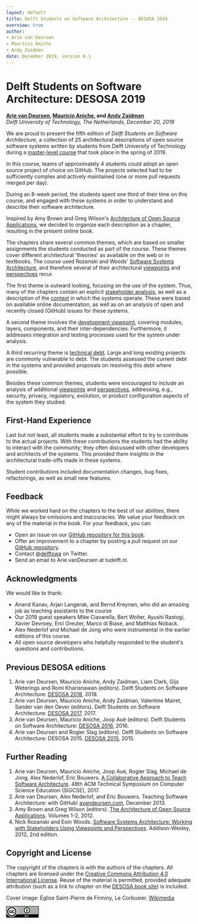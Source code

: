 ```yaml
---
layout: default
title: Delft Students on Software Architecture -- DESOSA 2019
overview: true
author:
- Arie van Deursen
- Maurício Aniche
- Andy Zaidman
date: December 2019, version 0.1
---
```


# Delft Students on Software Architecture: DESOSA 2019


**[Arie van Deursen], [Maurício Aniche], and [Andy Zaidman]**<br/>
*Delft University of Technology, The Netherlands, December 20, 2019*

[arie van deursen]: http://avandeursen.com
[Andy Zaidman]: http://www.st.ewi.tudelft.nl/~zaidman/
[maurício aniche]: http://www.mauricioaniche.com


We are proud to present the fifth edition of
_Delft Students on Software Architecture_, a collection of 25 architectural descriptions of open source software systems written by students from Delft University of Technology during a [master-level course][in4315] that took place in the spring of 2019.

[in4315]: https://se.ewi.tudelft.nl/delftswa2019/

In this course, teams of approximately 4 students could adopt an open source project of choice on GitHub.
The projects selected had to be sufficiently complex and actively maintained (one or more pull requests merged per day).

During an 8-week period, the students spent one third of their time on this course, and engaged with these systems in order to understand and describe their software architecture.

Inspired by Amy Brown and Greg Wilson's [Architecture of Open Source Applications][aosa], we decided to organize each description as a chapter, resulting in the present online book.



The chapters share several common themes, which are based on smaller assignments the students conducted as part of the course.
These themes cover different architectural 'theories' as available on the web or in textbooks.
The course used  Rozanski and Woods' [Software Systems Architecture][rw], and therefore several of their architectural [viewpoints] and [perspectives] recur.

[viewpoints]: http://www.viewpoints-and-perspectives.info/home/viewpoints/
[perspectives]: http://www.viewpoints-and-perspectives.info/home/perspectives/

The first theme is outward looking, focusing on the use of the system.
Thus, many of the chapters contain an explicit [stakeholder analysis], as well as a description of the [context] in which the systems operate.
These were based on available online documentation, as well as on an analysis of open and recently closed (GitHub) issues for these systems.

[context]: http://www.viewpoints-and-perspectives.info/home/viewpoints/context/
[stakeholder analysis]: http://www.mindtools.com/pages/article/newPPM_07.htm

A second theme involves the [development viewpoint][development], covering modules, layers, components, and their inter-dependencies.
Furthermore, it addresses integration and testing processes used for the system under analysis.

[development]: https://www.viewpoints-and-perspectives.info/home/viewpoints/development/

A third recurring theme is [technical debt][debt]. Large and long existing projects are commonly vulnerable to debt.
The students assessed the current debt in the systems and provided proposals on resolving this debt where possible.

[debt]: https://speakerdeck.com/avandeursen/lehman-versus-lehman-dealing-with-debt?slide=2

Besides these common themes, students were encouraged to include an analysis of additional [viewpoints] and [perspectives], addressing, e.g., security, privacy, regulatory, evolution, or product configuration aspects of the system they studied.


## First-Hand Experience

Last but not least, all students made a substantial effort to try to contribute to the actual projects.
With these contributions the students had the ability to interact with the community; they often discussed with other developers and architects of the systems. This provided them insights in the architectural trade-offs made in these systems.

Student contributions included documentation changes, bug fixes, refactorings, as well as small new features.



## Feedback

While we worked hard on the chapters to the best of our abilities, there might always be omissions and inaccuracies.
We value your feedback on any of the material in the book. For your feedback, you can:

* Open an issue on our [GitHub repository for this book][dswa.io].
* Offer an improvement to a chapter by posting a pull request on our [GitHub repository][dswa.io].
* Contact @[delftswa][dswa.tw] on Twitter.
* Send an email to Arie.vanDeursen at tudelft.nl.

[dswa.io]: https://github.com/serg-delft/desosa2019
[dswa.tw]: https://twitter.com/delftswa


## Acknowledgments

We would like to thank:

* Anand Kanav, Arjan Langerak, and Bernd Kreynen, who did an amazing job as teaching assistants to the course
* Our 2019 guest speakers Mike Ciavarella, Bert Wolter, Ayushi Rastogi, Xavier Devroey, Erci Greuter, Marco di Biase, and Matthias Noback.
* Alex Nederlof and Michael de Jong who were instrumental in the earlier editions of this course.
* All open source developers who helpfully responded to the student's questions and contributions.

## Previous DESOSA editions

1. Arie van Deursen, Maurício Aniche, Andy Zaidman, Liam Clark, Gijs Weterings and Romi Kharisnawan (editors). Delft Students on Software Architecture: [DESOSA 2018], 2018.
1. Arie van Deursen, Maurício Aniche, Andy Zaidman, Valentine Mairet, Sander van den Oever (editors). Delft Students on Software Architecture: [DESOSA 2017], 2017.
1. Arie van Deursen, Maurício Aniche, Joop Aué (editors). Delft Students on Software Architecture: [DESOSA 2016], 2016.
1. Arie van Deursen and Rogier Slag (editors). Delft Students on Software Architecture: DESOSA 2015. [DESOSA 2015], 2015.

[DESOSA 2018]: https://delftswa.gitbooks.io/desosa2018/
[DESOSA 2017]: https://delftswa.gitbooks.io/desosa-2017/content/
[DESOSA 2016]: https://delftswa.gitbooks.io/desosa2016/content/
[DESOSA 2015]: https://delftswa.github.io/

## Further Reading

1. Arie van Deursen, Maurício Aniche, Joop Aué, Rogier Slag, Michael de Jong, Alex Nederlof, Eric Bouwers. [A Collaborative Approach to Teach Software Architecture][sigcse]. 48th ACM Technical Symposium on Computer Science Education (SIGCSE), 2017.
1. Arie van Deursen, Alex Nederlof, and Eric Bouwers. Teaching Software Architecture: with GitHub! [avandeursen.com][teaching-swa], December 2013.
1. Amy Brown and Greg Wilson (editors). [The Architecture of Open Source Applications][aosa]. Volumes 1-2, 2012.
1. Nick Rozanski and Eoin Woods. [Software Systems Architecture: Working with Stakeholders Using Viewpoints and Perspectives][rw]. Addison-Wesley, 2012, 2nd edition.

[sigcse]: https://pure.tudelft.nl/portal/en/publications/a-collaborative-approach-to-teaching-software-architecture(0c7f2aeb-f2d6-4c56-9ab7-5f47f73d133f).html
[teaching-swa]: http://avandeursen.com/2013/12/30/teaching-software-architecture-with-github/
[rw]: http://www.viewpoints-and-perspectives.info/
[aosa]: http://aosabook.org/


## Copyright and License

The copyright of the chapters is with the authors of the chapters. All chapters are licensed under the [Creative Commons Attribution 4.0 International License][cc-by].
Reuse of the material is permitted, provided adequate attribution (such as a link to chapter on the [DESOSA book site][desosa]) is included.

Cover image: Église Saint-Pierre de Firminy, Le Corbusier. [Wikimedia](https://en.wikipedia.org/wiki/File:EgliseSaintPierreLeCorbusierFirminy.jpg)


[![Creative Commons](img/cc-by.png)][cc-by]

[cc-by]: http://creativecommons.org/licenses/by/4.0/
[desosa]: http://delftswa.github.io/
